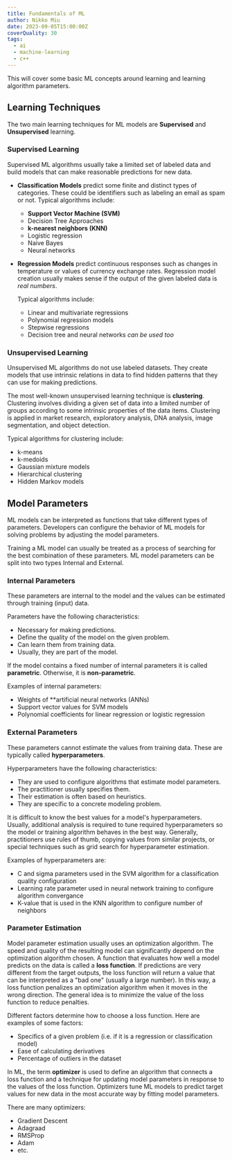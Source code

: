 ```yaml
---
title: Fundamentals of ML
author: Nikko Miu
date: 2023-09-05T15:00:00Z
coverQuality: 30
tags:
  - ai
  - machine-learning
  - c++
---
```


This will cover some basic ML concepts around learning and learning algorithm parameters.

<!--more-->

## Learning Techniques

The two main learning techniques for ML models are **Supervised** and **Unsupervised** learning.

### Supervised Learning

Supervised ML algorithms usually take a limited set of labeled data and build models that can make
reasonable predictions for new data.

- **Classification Models** predict some finite and distinct types of categories.
  These could be identifiers such as labeling an email as spam or not. Typical algorithms include:

  - **Support Vector Machine (SVM)**
  - Decision Tree Approaches
  - **k-nearest neighbors (KNN)**
  - Logistic regression
  - Naive Bayes
  - Neural networks

- **Regression Models** predict continuous responses such as changes in temperature or values of currency exchange rates.
Regression model creation usually makes sense if the output of the given labeled data is _real numbers_.

  Typical algorithms include:

  - Linear and multivariate regressions
  - Polynomial regression models
  - Stepwise regressions
  - Decision tree and neural networks _can be used too_

### Unsupervised Learning

Unsupervised ML algorithms do not use labeled datasets.
They create models that use intrinsic relations in data to find hidden patterns that they can use for making predictions.

The most well-known unsupervised learning technique is **clustering**.
Clustering involves dividing a given set of data into a limited number of groups according to some intrinsic properties
of the data items. Clustering is applied in market research, exploratory analysis, DNA analysis, image segmentation,
and object detection.

Typical algorithms for clustering include:

- k-means
- k-medoids
- Gaussian mixture models
- Hierarchical clustering
- Hidden Markov models

## Model Parameters

ML models can be interpreted as functions that take different types of parameters.
Developers can configure the behavior of ML models for solving problems by adjusting the model parameters.

Training a ML model can usually be treated as a process of searching for the best combination of these parameters.
ML model parameters can be split into two types Internal and External.

### Internal Parameters

These parameters are internal to the model and the values can be estimated through training (input) data.

Parameters have the following characteristics:

- Necessary for making predictions.
- Define the quality of the model on the given problem.
- Can learn them from training data.
- Usually, they are part of the model.

If the model contains a fixed number of internal parameters it is called **parametric**. Otherwise, it is **non-parametric**.

Examples of internal parameters:

- Weights of **artificial neural networks (ANNs)
- Support vector values for SVM models
- Polynomial coefficients for linear regression or logistic regression

### External Parameters

These parameters cannot estimate the values from training data. These are typically called **hyperparameters**.

Hyperparameters have the following characteristics:

- They are used to configure algorithms that estimate model parameters.
- The practitioner usually specifies them.
- Their estimation is often based on heuristics.
- They are specific to a concrete modeling problem.

It is difficult to know the best values for a model's hyperparameters.
Usually, additional analysis is required to tune required hyperparameters so the model
or training algorithm behaves in the best way.
Generally, practitioners use rules of thumb, copying values from similar projects,
or special techniques such as grid search for hyperparameter estimation.

Examples of hyperparameters are:

- C and sigma parameters used in the SVM algorithm for a classification quality configuration
- Learning rate parameter used in neural network training to configure algorithm convergance
- K-value that is used in the KNN algorithm to configure number of neighbors

### Parameter Estimation

Model parameter estimation usually uses an optimization algorithm.
The speed and quality of the resulting model can significantly depend on the optimization algorithm chosen.
A function that evaluates how well a model predicts on the data is called a **loss function**.
If predictions are very different from the target outputs,
the loss function will return a value that can be interpreted as a "bad one" (usually a large number).
In this way, a loss function penalizes an optimization algorithm when it moves in the wrong direction.
The general idea is to minimize the value of the loss function to reduce penalties.

Different factors determine how to choose a loss function. Here are examples of some factors:

- Specifics of a given problem (i.e. if it is a regression or classification model)
- Ease of calculating derivatives
- Percentage of outliers in the dataset

In ML, the term **optimizer** is used to define an algorithm that connects a loss function
and a technique for updating model parameters in response to the values of the loss function.
Optimizers tune ML models to predict target values for new data in the most accurate way by fitting model parameters.

There are many optimizers:

- Gradient Descent
- Adagraad
- RMSProp
- Adam
- etc.
